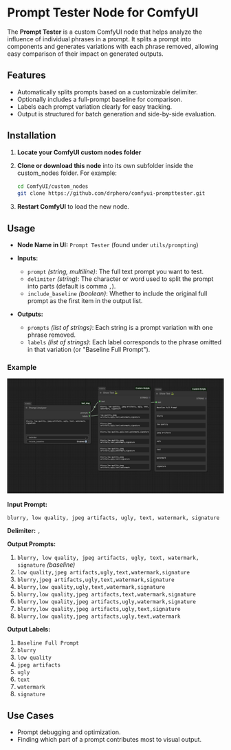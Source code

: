 # Prompt Tester Node for ComfyUI

The **Prompt Tester** is a custom ComfyUI node that helps analyze the influence of individual phrases in a prompt. It splits a prompt into components and generates variations with each phrase removed, allowing easy comparison of their impact on generated outputs.

## Features

* Automatically splits prompts based on a customizable delimiter.
* Optionally includes a full-prompt baseline for comparison.
* Labels each prompt variation clearly for easy tracking.
* Output is structured for batch generation and side-by-side evaluation.

## Installation

1. **Locate your ComfyUI custom nodes folder**

2. **Clone or download this node** into its own subfolder inside the custom_nodes folder. For example:

   ```bash
   cd ComfyUI/custom_nodes
   git clone https://github.com/drphero/comfyui-prompttester.git
   ```

3. **Restart ComfyUI** to load the new node.

## Usage

* **Node Name in UI:** `Prompt Tester` (found under `utils/prompting`)

* **Inputs:**

  * `prompt` *(string, multiline)*: The full text prompt you want to test.
  * `delimiter` *(string)*: The character or word used to split the prompt into parts (default is comma `,`).
  * `include_baseline` *(boolean)*: Whether to include the original full prompt as the first item in the output list.

* **Outputs:**

  * `prompts` *(list of strings)*: Each string is a prompt variation with one phrase removed.
  * `labels` *(list of strings)*: Each label corresponds to the phrase omitted in that variation (or "Baseline Full Prompt").

### Example

<img src="images/example.png" width=960/>

**Input Prompt:**

```
blurry, low quality, jpeg artifacts, ugly, text, watermark, signature
```

**Delimiter:** `,`

**Output Prompts:**

1. `blurry, low quality, jpeg artifacts, ugly, text, watermark, signature` *(baseline)*
2. `low quality,jpeg artifacts,ugly,text,watermark,signature`
3. `blurry,jpeg artifacts,ugly,text,watermark,signature`
4. `blurry,low quality,ugly,text,watermark,signature`
5. `blurry,low quality,jpeg artifacts,text,watermark,signature`
6. `blurry,low quality,jpeg artifacts,ugly,watermark,signature`
7. `blurry,low quality,jpeg artifacts,ugly,text,signature`
8. `blurry,low quality,jpeg artifacts,ugly,text,watermark`

**Output Labels:**

1. `Baseline Full Prompt`
2. `blurry`
3. `low quality`
4. `jpeg artifacts`
5. `ugly`
6. `text`
7. `watermark`
8. `signature`

## Use Cases

* Prompt debugging and optimization.
* Finding which part of a prompt contributes most to visual output.
